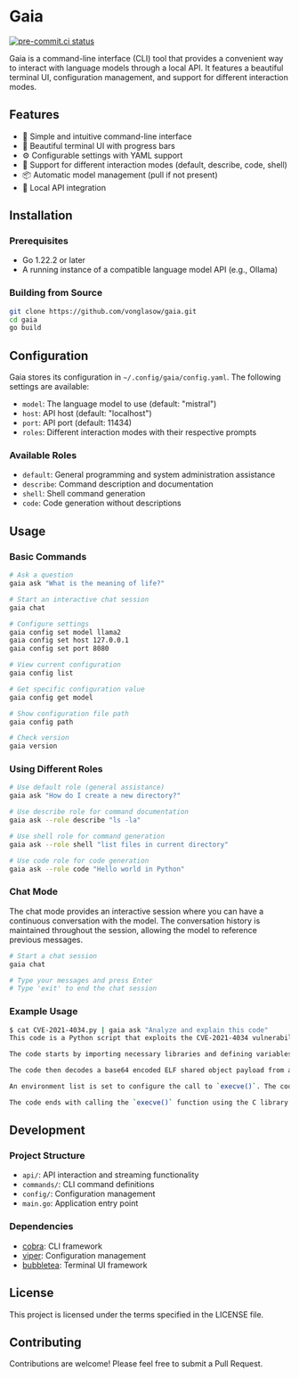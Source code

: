 # Gaia

[![pre-commit.ci status](https://results.pre-commit.ci/badge/github/vonglasow/gaia/main.svg)](https://results.pre-commit.ci/latest/github/vonglasow/gaia/main)

Gaia is a command-line interface (CLI) tool that provides a convenient way to
interact with language models through a local API. It features a beautiful
terminal UI, configuration management, and support for different interaction
modes.

## Features

- 🚀 Simple and intuitive command-line interface
- 🎨 Beautiful terminal UI with progress bars
- ⚙️ Configurable settings with YAML support
- 🔄 Support for different interaction modes (default, describe, code, shell)
- 📦 Automatic model management (pull if not present)
- 🔌 Local API integration

## Installation

### Prerequisites

- Go 1.22.2 or later
- A running instance of a compatible language model API (e.g., Ollama)

### Building from Source

```bash
git clone https://github.com/vonglasow/gaia.git
cd gaia
go build
```

## Configuration

Gaia stores its configuration in `~/.config/gaia/config.yaml`. The following settings are available:

- `model`: The language model to use (default: "mistral")
- `host`: API host (default: "localhost")
- `port`: API port (default: 11434)
- `roles`: Different interaction modes with their respective prompts

### Available Roles

- `default`: General programming and system administration assistance
- `describe`: Command description and documentation
- `shell`: Shell command generation
- `code`: Code generation without descriptions

## Usage

### Basic Commands

```bash
# Ask a question
gaia ask "What is the meaning of life?"

# Start an interactive chat session
gaia chat

# Configure settings
gaia config set model llama2
gaia config set host 127.0.0.1
gaia config set port 8080

# View current configuration
gaia config list

# Get specific configuration value
gaia config get model

# Show configuration file path
gaia config path

# Check version
gaia version
```

### Using Different Roles

```bash
# Use default role (general assistance)
gaia ask "How do I create a new directory?"

# Use describe role for command documentation
gaia ask --role describe "ls -la"

# Use shell role for command generation
gaia ask --role shell "list files in current directory"

# Use code role for code generation
gaia ask --role code "Hello world in Python"
```

### Chat Mode

The chat mode provides an interactive session where you can have a continuous conversation with the model. The conversation history is maintained throughout the session, allowing the model to reference previous messages.

```bash
# Start a chat session
gaia chat

# Type your messages and press Enter
# Type 'exit' to end the chat session
```

### Example Usage

```bash
$ cat CVE-2021-4034.py | gaia ask "Analyze and explain this code"
This code is a Python script that exploits the CVE-2021-4034 vulnerability in Python. It was originally written by Joe Ammond, who used it as an experiment to see if he could get it to work in Python while also playing around with ctypes.

The code starts by importing necessary libraries and defining variables. The `base64` library is imported to decode the payload, while the `os` library is needed for certain file operations. The `sys` library is used to handle system-level interactions, and the `ctypes` library is used to call the `execve()` function directly.

The code then decodes a base64 encoded ELF shared object payload from a previous command (in this case, using msfvenom). This payload is created with the PrependSetuid=true flag so that it can run as root instead of just the user.

An environment list is set to configure the call to `execve()`. The code also finds the C library, loads the shared library from the payload, creates a temporary file for exploitation, and makes necessary directories.

The code ends with calling the `execve()` function using the C library found earlier, passing in NULL arguments as required by `execve()`.
```

## Development

### Project Structure

- `api/`: API interaction and streaming functionality
- `commands/`: CLI command definitions
- `config/`: Configuration management
- `main.go`: Application entry point

### Dependencies

- [cobra](https://github.com/spf13/cobra): CLI framework
- [viper](https://github.com/spf13/viper): Configuration management
- [bubbletea](https://github.com/charmbracelet/bubbletea): Terminal UI framework

## License

This project is licensed under the terms specified in the LICENSE file.

## Contributing

Contributions are welcome! Please feel free to submit a Pull Request.
